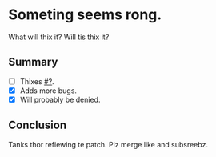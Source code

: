 # Someting seems rong.
What will thix it? Will tis thix it?

## Summary
- [ ] Thixes [#?](./PULL_REQUEST_TEMPLATE.md).
- [x] Adds more bugs.
- [x] Will probably be denied.

## Conclusion
Tanks thor refiewing te patch. Plz merge like and subsreebz.
